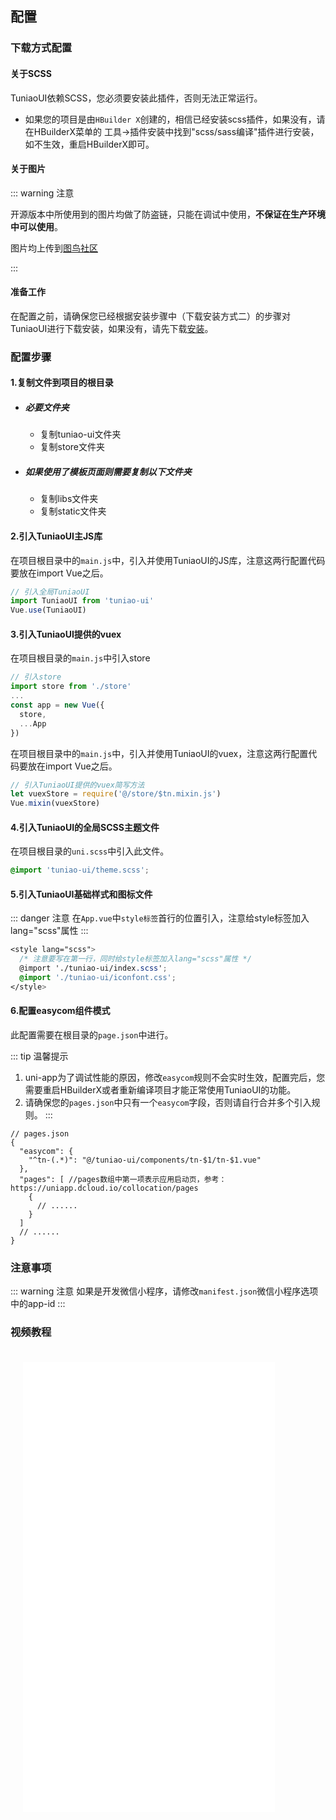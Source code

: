 ## 配置

### 下载方式配置

#### 关于SCSS

TuniaoUI依赖SCSS，您必须要安装此插件，否则无法正常运行。

- 如果您的项目是由`HBuilder X`创建的，相信已经安装scss插件，如果没有，请在HBuilderX菜单的 工具->插件安装中找到"scss/sass编译"插件进行安装， 如不生效，重启HBuilderX即可。



#### 关于图片

::: warning 注意

开源版本中所使用到的图片均做了防盗链，只能在调试中使用，**不保证在生产环境中可以使用**。

图片均上传到[图鸟社区](https://www.yuque.com/tuniao)

:::



#### 准备工作

在配置之前，请确保您已经根据安装步骤中（下载安装方式二）的步骤对TuniaoUI进行下载安装，如果没有，请先下载[安装](./install.md/#下载安装)。



### 配置步骤

#### 1.复制文件到项目的根目录

- ##### 必要文件夹

    - 复制tuniao-ui文件夹
    - 复制store文件夹

- ##### 如果使用了模板页面则需要复制以下文件夹

    - 复制libs文件夹
    - 复制static文件夹



#### 2.引入TuniaoUI主JS库

在项目根目录中的`main.js`中，引入并使用TuniaoUI的JS库，注意这两行配置代码要放在import Vue之后。

```javascript
// 引入全局TuniaoUI
import TuniaoUI from 'tuniao-ui'
Vue.use(TuniaoUI)
```



#### 3.引入TuniaoUI提供的vuex

在项目根目录的`main.js`中引入store

```js
// 引入store
import store from './store'
...
const app = new Vue({
  store,
  ...App
})
```

在项目根目录中的`main.js`中，引入并使用TuniaoUI的vuex，注意这两行配置代码要放在import Vue之后。

```js
// 引入TuniaoUI提供的vuex简写方法
let vuexStore = require('@/store/$tn.mixin.js')
Vue.mixin(vuexStore)
```



#### 4.引入TuniaoUI的全局SCSS主题文件

在项目根目录的`uni.scss`中引入此文件。

```scss
@import 'tuniao-ui/theme.scss';
```



#### 5.引入TuniaoUI基础样式和图标文件

::: danger 注意
在`App.vue`中`style标签`首行的位置引入，注意给style标签加入lang="scss"属性
:::

```scss
<style lang="scss">
  /* 注意要写在第一行，同时给style标签加入lang="scss"属性 */
  @import './tuniao-ui/index.scss';
  @import './tuniao-ui/iconfont.css';
</style>
```



#### 6.配置easycom组件模式

此配置需要在根目录的`page.json`中进行。

::: tip 温馨提示
1. uni-app为了调试性能的原因，修改`easycom`规则不会实时生效，配置完后，您需要重启HBuilderX或者重新编译项目才能正常使用TuniaoUI的功能。
2. 请确保您的`pages.json`中只有一个`easycom`字段，否则请自行合并多个引入规则。
   :::

```
// pages.json
{
  "easycom": {
  	"^tn-(.*)": "@/tuniao-ui/components/tn-$1/tn-$1.vue"
  },
  "pages": [ //pages数组中第一项表示应用启动页，参考：https://uniapp.dcloud.io/collocation/pages
    {
      // ......
    }
  ]
  // ......
}
```



### 注意事项

::: warning 注意
如果是开发微信小程序，请修改`manifest.json`微信小程序选项中的app-id
:::

### 视频教程
 

<div class="col-md-24 col-sm-24 col-xs-24">
<iframe style="width: 80%;height: 720px;margin: 20px" src="//player.bilibili.com/player.html?aid=262383566&bvid=BV1Se411F7du&cid=886418409&page=1" scrolling="no" border="0" frameborder="no" framespacing="0" allowfullscreen="true"> </iframe>
</div>
